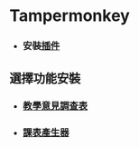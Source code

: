 # Tampermonkey

- ### 安裝[插件](https://reurl.cc/bX58NX)

## 選擇功能安裝

- ### [教學意見調查表](https://github.com/yanzugu/Tempermonkey/raw/main/NCYU-Feedback-Survey.user.js)
- ### [課表產生器](https://reurl.cc/Q9dAVZ)
